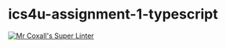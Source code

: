 # ics4u-assignment-1-typescript

[![Mr Coxall's Super Linter](https://github.com/Rodas-Nega1/ics4u-assignment-1-typescript/workflows/Mr%20Coxall's%20Super%20Linter/badge.svg)](https://github.com/Rodas-Nega1/ics4u-assignment-1-typescript/actions/)
